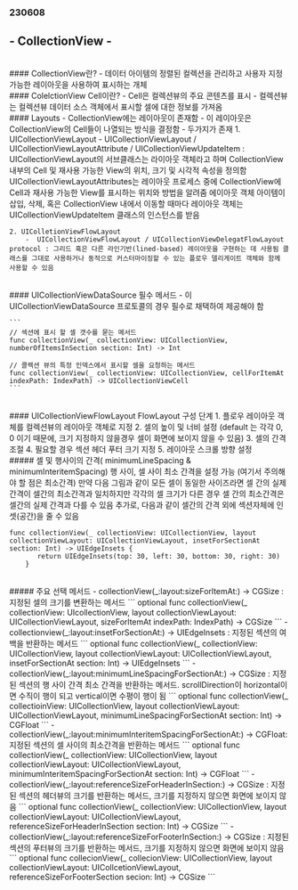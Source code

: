 ### 230608

## - CollectionView - 

<br>
#### CollectionView란?
- 데이터 아이템의 정렬된 컬렉션을 관리하고 사용자 지정 가능한 레이아웃을 사용하여 표시하는 개체

<br>
#### ColelctionView Cell이란?
- Cell은 컬렉션뷰의 주요 콘텐츠를 표시
- 컬렉션뷰는 컬렉션뷰 데이터 소스 객체에서 표시할 셀에 대한 정보를 가져옴

<br>
#### Layouts
- CollectionView에는 레이아웃이 존재함
- 이 레이아웃은 CollectionView의 Cell들이 나열되는 방식을 결정함
- 두가지가 존재
    1. UICollectionViewLayout
       -  UICollectionViewLayout / UICollectionViewLayoutAttribute / UICollectionViewUpdateItem : UICollectionViewLayout의 서브클래스는 라이아웃 객체라고 하며 CollectionView 내부의 Cell 및 재사용 가능한 View의 위치, 크기 및 시각적 속성을 정의함 UICollectionViewLayoutAttributes는 레이아웃 프로세스 중에 CollectionView에 Cell과 재사용 가능한 View를 표시하는 위치와 방법을 알려줌 에이아웃 객체 아이템이 삽입, 삭제, 혹은 CollectionView 내에서 이동할 때마다 레이아웃 객체는 UICollectionViewUpdateItem 클래스의 인스턴스를 받음

    2. UIColletionViewFlowLayout
        -  UICollectionViewFlowLayout / UICollectionViewDelegatFlowLayout protocol : 그리드 혹은 다른 라인기반(lined-based) 레이아웃을 구현하는 데 사용됨 클래스를 그대로 사용하거나 동적으로 커스터마이징할 수 있는 플로우 델리게이트 객체와 함께 사용할 수 있음

<br>
#### UICollectionViewDataSource 필수 메서드
- 이 UICollectionViewDataSource 프로토콜의 경우 필수로 채택하여 제공해야 함

    ```
    // 섹션에 표시 할 셀 갯수를 묻는 메서드
    func collectionView(_ collectionView: UICollectionView, numberOfItemsInSection section: Int) -> Int

    // 콜렉션 뷰의 특정 인덱스에서 표시할 셀을 요청하는 메서드
    func collectionView(_ collectionView: UICollectionView, cellForItemAt indexPath: IndexPath) -> UICollectionViewCell
    ```

<br>
#### UICollectionViewFlowLayout
FlowLayout 구성 단계
1. 플로우 레이아웃 객체를 컬렉션뷰의 레이아웃 객체로 지정
2. 셀의 높이 및 너비 설정 (default 는 각각 0, 0 이기 때문에, 크기 지정하지 않을경우 셀이 화면에 보이지 않을 수 있음)
3. 셀의 간격 조절
4. 필요할 경우 섹션 헤더 푸터 크기 지정
5. 레이아웃 스크롤 방향 설정

<br>
##### 셀 및 행사이의 간격( minimumLineSpacing & minimumInteritemSpacing)
행 사이, 셀 사이 최소 간격을 설정 가능 (여기서 주의해야 할 점은 최소간격) 만약 다음 그림과 같이 모든 셀이 동일한 사이즈라면 셀 간의 실제 간격이 셀간의 최소간격과 일치하지만 각각의 셀 크기가 다른 경우 셀 간의 최소간격은 셀간의 실제 간격과 다를 수 있음
추가로, 다음과 같이 셀간의 간격 외에 섹션자체에 인셋(공간)을 줄 수 있음

```
func collectionView(_ collectionView: UICollectionView, layout collectionViewLayout: UICollectionViewLayout, insetForSectionAt section: Int) -> UIEdgeInsets {
       return UIEdgeInsets(top: 30, left: 30, bottom: 30, right: 30)
    }
```

<br>
##### 주요 선택 메서드
- collectionView(_:layout:sizeForltemAt:) -> CGSize : 지정된 셀의 크기를 변환하는 메서드
  ```
  optional func collectionView(_ collectionView: UIcollectionView, 
  layout collectionViewLayout: UICollectionViewLayout, 
  sizeForltemAt indexPath: IndexPath) -> CGSize
  ```
- collectionview(_:layout:insetForSectionAt:) -> UIEdgeInsets : 지정된 섹션의 여백을 반환하는 메서드
  ```
  optional func collectionView(_ collectionView: UICollectionView, 
  layout collectionViewLayout: UICollectionViewLayout, 
  insetForSectionAt section: Int) -> UIEdgeInsets
  ```
- collectionView(_:layout:minimumLineSpacingForSectionAt:) -> CGSize : 지정된 섹션의 행 사이 간격 최소 간격을 반환하는 메서드. scrollDirection이 horizontal이면 수직이 행이 되고 vertical이면 수평이 행이 됨
  ```
  optional func collectionView(_ collectioinView: UICollectionView,
  layout collectionViewLayout: UICollectionViewLayout,
  minimumLineSpacingForSectionAt section: Int) -> CGFloat
  ```
- collectionView(_:layout:minimumInteritemSpacingForSectionAt:) -> CGFloat: 지정된 섹션의 셀 사이의 최소간격을 반환하는 메서드
  ```
  optional func collectionView(_ collectionView: UICollectionView,
  layout collectionViewLayout: UICollectionViewLayout,
  minimumInteritemSpacingForSectionAt section: Int) -> CGFloat
  ```
- collectionView(_:layout:referenceSizeForHeaderInSection:) -> CGSize : 지정된 섹션의 헤더뷰의 크기를 반환하는 메서드, 크기를 지정하지 않으면 화면에 보이지 않음
  ```
  optional func collectionView(_ collectionView: UICollectionView,
  layout collectionViewLayout: UICollectionViewLayout,
  referenceSizeForHeaderInSection section: Int) -> CGSize
  ```
- collectionView(_:layout:referenceSizeForFooterInSection:) -> CGSize : 지정된 섹션의 푸터뷰의 크기를 반환하는 메서드, 크기를 지정하지 않으면 화면에 보이지 않음
  ```
  optional func collecionView(_ collecionView: UICollectionView,
  layout collectionViewLayout: UICollcetionViewLayout,
  referenceSizeForFooterSection secion: Int) -> CGSize
  ```
  
